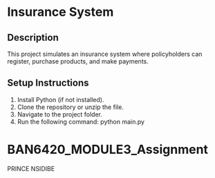 
# Insurance System

## Description
This project simulates an insurance system where policyholders can register, purchase products, and make payments.

## Setup Instructions
1. Install Python (if not installed).
2. Clone the repository or unzip the file.
3. Navigate to the project folder.
4. Run the following command: python main.py




# BAN6420_MODULE3_Assignment
PRINCE NSIDIBE

